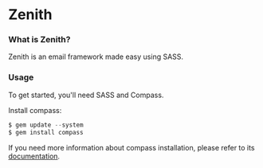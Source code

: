 # Zenith

### What is Zenith?

Zenith is an email framework made easy using SASS.

### Usage

To get started, you'll need SASS and Compass.

Install compass:
```javascript
$ gem update --system
$ gem install compass
```

If you need more information about compass installation, please refer to its [documentation](http://compass-style.org/install/).
